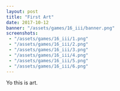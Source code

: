 ```yaml
---
layout: post
title: "First Art"
date: 2017-10-12
banner: "/assets/games/16_iii/banner.png"
screenshots:
 - "/assets/games/16_iii/1.png"
 - "/assets/games/16_iii/2.png"
 - "/assets/games/16_iii/3.png"
 - "/assets/games/16_iii/4.png"
 - "/assets/games/16_iii/5.png"
 - "/assets/games/16_iii/6.png"
---
```


Yo this is art.
